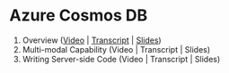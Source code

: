 # Azure Cosmos DB

1. Overview ([Video](https://youtu.be/WMKvBAPdhJQ) | [Transcript](https://github.com/adnanhashmi/learning/blob/main/cosmosdb/01-Overview.md) | [Slides](https://github.com/adnanhashmi/learning/blob/main/cosmosdb/01-Overview.pdf))
2. Multi-modal Capability (Video | Transcript | Slides)
3. Writing Server-side Code (Video | Transcript | Slides)
